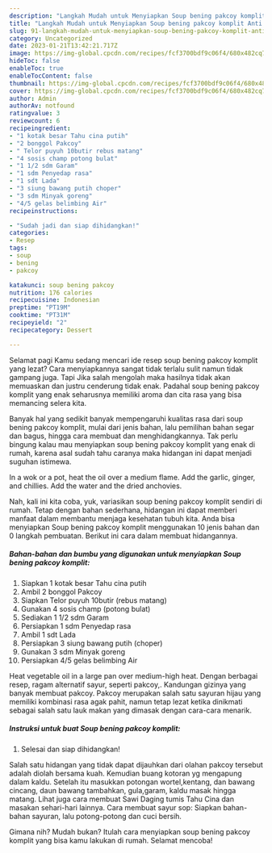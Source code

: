 ```yaml
---
description: "Langkah Mudah untuk Menyiapkan Soup bening pakcoy komplit Anti Gagal"
title: "Langkah Mudah untuk Menyiapkan Soup bening pakcoy komplit Anti Gagal"
slug: 91-langkah-mudah-untuk-menyiapkan-soup-bening-pakcoy-komplit-anti-gagal
category: Uncategorized
date: 2023-01-21T13:42:21.717Z
image: https://img-global.cpcdn.com/recipes/fcf3700bdf9c06f4/680x482cq70/soup-bening-pakcoy-komplit-foto-resep-utama.jpg
hideToc: false
enableToc: true
enableTocContent: false
thumbnail: https://img-global.cpcdn.com/recipes/fcf3700bdf9c06f4/680x482cq70/soup-bening-pakcoy-komplit-foto-resep-utama.jpg
cover: https://img-global.cpcdn.com/recipes/fcf3700bdf9c06f4/680x482cq70/soup-bening-pakcoy-komplit-foto-resep-utama.jpg
author: Admin
authorAv: notfound
ratingvalue: 3
reviewcount: 6
recipeingredient:
- "1 kotak besar Tahu cina putih"
- "2 bonggol Pakcoy"
- " Telor puyuh 10butir rebus matang"
- "4 sosis champ potong bulat"
- "1 1/2 sdm Garam"
- "1 sdm Penyedap rasa"
- "1 sdt Lada"
- "3 siung bawang putih choper"
- "3 sdm Minyak goreng"
- "4/5 gelas belimbing Air"
recipeinstructions:

- "Sudah jadi dan siap dihidangkan!"
categories:
- Resep
tags:
- soup
- bening
- pakcoy

katakunci: soup bening pakcoy 
nutrition: 176 calories
recipecuisine: Indonesian
preptime: "PT19M"
cooktime: "PT31M"
recipeyield: "2"
recipecategory: Dessert

---
```



Selamat pagi Kamu sedang mencari ide resep soup bening pakcoy komplit yang lezat? Cara menyiapkannya sangat tidak terlalu sulit namun tidak gampang juga. Tapi Jika salah mengolah maka hasilnya tidak akan memuaskan dan justru cenderung tidak enak. Padahal soup bening pakcoy komplit yang enak seharusnya memiliki aroma dan cita rasa yang bisa memancing selera kita.


Banyak hal yang sedikit banyak mempengaruhi kualitas rasa dari soup bening pakcoy komplit, mulai dari jenis bahan, lalu pemilihan bahan segar dan bagus, hingga cara membuat dan menghidangkannya. Tak perlu bingung kalau mau menyiapkan soup bening pakcoy komplit yang enak di rumah, karena asal sudah tahu caranya maka hidangan ini dapat menjadi suguhan istimewa.

In a wok or a pot, heat the oil over a medium flame. Add the garlic, ginger, and chillies. Add the water and the dried anchovies.


Nah, kali ini kita coba, yuk, variasikan soup bening pakcoy komplit sendiri di rumah. Tetap dengan bahan sederhana, hidangan ini dapat memberi manfaat dalam membantu menjaga kesehatan tubuh kita. Anda bisa menyiapkan Soup bening pakcoy komplit menggunakan 10 jenis bahan dan 0 langkah pembuatan. Berikut ini cara dalam membuat hidangannya.

<!--inarticleads1-->

##### Bahan-bahan dan bumbu yang digunakan untuk menyiapkan Soup bening pakcoy komplit:

1. Siapkan 1 kotak besar Tahu cina putih
1. Ambil 2 bonggol Pakcoy
1. Siapkan  Telor puyuh 10butir (rebus matang)
1. Gunakan 4 sosis champ (potong bulat)
1. Sediakan 1 1/2 sdm Garam
1. Persiapkan 1 sdm Penyedap rasa
1. Ambil 1 sdt Lada
1. Persiapkan 3 siung bawang putih (choper)
1. Gunakan 3 sdm Minyak goreng
1. Persiapkan 4/5 gelas belimbing Air


Heat vegetable oil in a large pan over medium-high heat. Dengan berbagai resep, ragam alternatif sayur, seperti pakcoy,. Kandungan gizinya yang banyak membuat pakcoy. Pakcoy merupakan salah satu sayuran hijau yang memiliki kombinasi rasa agak pahit, namun tetap lezat ketika dinikmati sebagai salah satu lauk makan yang dimasak dengan cara-cara menarik. 

<!--inarticleads2-->

##### Instruksi untuk buat Soup bening pakcoy komplit:


1. Selesai dan siap dihidangkan!

Salah satu hidangan yang tidak dapat dijauhkan dari olahan pakcoy tersebut adalah diolah bersama kuah. Kemudian buang kotoran yg mengapung dalam kaldu. Setelah itu masukkan potongan wortel,kentang, dan bawang cincang, daun bawang tambahkan, gula,garam, kaldu masak hingga matang. Lihat juga cara membuat Sawi Daging tumis Tahu Cina dan masakan sehari-hari lainnya. Cara membuat sayur sop: Siapkan bahan-bahan sayuran, lalu potong-potong dan cuci bersih. 

Gimana nih? Mudah bukan? Itulah cara menyiapkan soup bening pakcoy komplit yang bisa kamu lakukan di rumah. Selamat mencoba!
